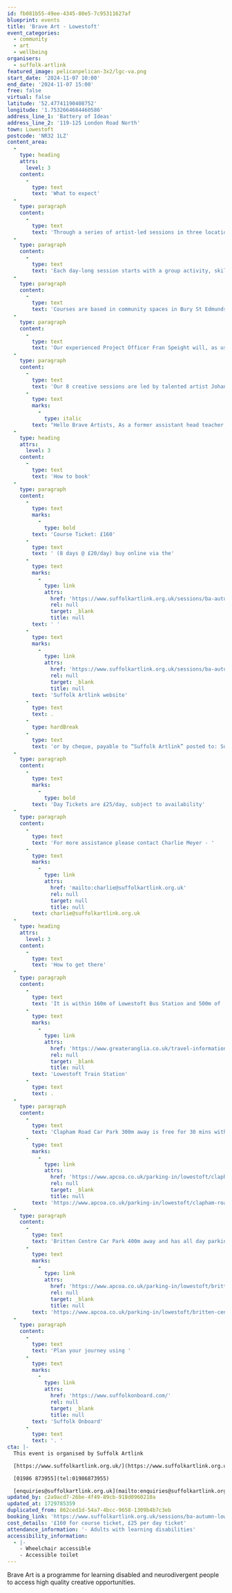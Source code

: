 ```yaml
---
id: fb081b55-49ee-4345-80e5-7c95311627af
blueprint: events
title: 'Brave Art - Lowestoft'
event_categories:
  - community
  - art
  - wellbeing
organisers:
  - suffolk-artlink
featured_image: pelicanpelican-3x2/lgc-va.png
start_date: '2024-11-07 10:00'
end_date: '2024-11-07 15:00'
free: false
virtual: false
latitude: '52.47741190408752'
longitude: '1.7532664684460586'
address_line_1: 'Battery of Ideas'
address_line_2: '119-125 London Road North'
town: Lowestoft
postcode: 'NR32 1LZ'
content_area:
  -
    type: heading
    attrs:
      level: 3
    content:
      -
        type: text
        text: 'What to expect'
  -
    type: paragraph
    content:
      -
        type: text
        text: 'Through a series of artist-led sessions in three locations we provide inspiration and support for people to express themselves through visual arts, bringing the social and wellbeing benefits of being creative together.'
  -
    type: paragraph
    content:
      -
        type: text
        text: 'Each day-long session starts with a group activity, skill sharing or discussion, before people are invited to develop and work on a personal project. Participants are encouraged and supported to explore their interests and develop their own creative voice through a range of materials, techniques and creative prompts.'
  -
    type: paragraph
    content:
      -
        type: text
        text: 'Courses are based in community spaces in Bury St Edmunds, Ipswich and Lowestoft.'
  -
    type: paragraph
    content:
      -
        type: text
        text: 'Our experienced Project Officer Fran Speight will, as usual, create a safe and welcoming space where everyone can be creative and make new friends.'
  -
    type: paragraph
    content:
      -
        type: text
        text: 'Our 8 creative sessions are led by talented artist Johann Don-Daniel: “'
      -
        type: text
        marks:
          -
            type: italic
        text: "Hello Brave Artists, As a former assistant head teacher, I have seen the transformative power of the creative arts. My teaching roles have included Art, Design and Technology, and Computing. I am excited to bring my experience and creativity to explore the ideas of others in order to build confidence and self-expression in myself and others.\_Following an MA in Fine Art, my work has evolved into sculpture, new technologies, drumming, and sound. I am passionate about exploring new mediums and techniques.”"
  -
    type: heading
    attrs:
      level: 3
    content:
      -
        type: text
        text: 'How to book'
  -
    type: paragraph
    content:
      -
        type: text
        marks:
          -
            type: bold
        text: 'Course Ticket: £160'
      -
        type: text
        text: ' (8 days @ £20/day) buy online via the'
      -
        type: text
        marks:
          -
            type: link
            attrs:
              href: 'https://www.suffolkartlink.org.uk/sessions/ba-autumn-bse-24/'
              rel: null
              target: _blank
              title: null
        text: ' '
      -
        type: text
        marks:
          -
            type: link
            attrs:
              href: 'https://www.suffolkartlink.org.uk/sessions/ba-autumn-low-24/'
              rel: null
              target: _blank
              title: null
        text: 'Suffolk Artlink website'
      -
        type: text
        text: .
      -
        type: hardBreak
      -
        type: text
        text: 'or by cheque, payable to “Suffolk Artlink” posted to: Suffolk Artlink, Units 13 & 14, Malt Store Annex, The Cut, 8 New Cut, Halesworth, IP19 8BY'
  -
    type: paragraph
    content:
      -
        type: text
        marks:
          -
            type: bold
        text: 'Day Tickets are £25/day, subject to availability'
  -
    type: paragraph
    content:
      -
        type: text
        text: 'For more assistance please contact Charlie Meyer - '
      -
        type: text
        marks:
          -
            type: link
            attrs:
              href: 'mailto:charlie@suffolkartlink.org.uk'
              rel: null
              target: null
              title: null
        text: charlie@suffolkartlink.org.uk
  -
    type: heading
    attrs:
      level: 3
    content:
      -
        type: text
        text: 'How to get there'
  -
    type: paragraph
    content:
      -
        type: text
        text: 'It is within 160m of Lowestoft Bus Station and 500m of '
      -
        type: text
        marks:
          -
            type: link
            attrs:
              href: 'https://www.greateranglia.co.uk/travel-information/station-information/lwt'
              rel: null
              target: _blank
              title: null
        text: 'Lowestoft Train Station'
      -
        type: text
        text: .
  -
    type: paragraph
    content:
      -
        type: text
        text: 'Clapham Road Car Park 300m away is free for 30 mins with parking available for up to 4 hours - '
      -
        type: text
        marks:
          -
            type: link
            attrs:
              href: 'https://www.apcoa.co.uk/parking-in/lowestoft/clapham-road-lowestoft/'
              rel: null
              target: _blank
              title: null
        text: 'https://www.apcoa.co.uk/parking-in/lowestoft/clapham-road-lowestoft/'
  -
    type: paragraph
    content:
      -
        type: text
        text: 'Britten Centre Car Park 400m away and has all day parking available - '
      -
        type: text
        marks:
          -
            type: link
            attrs:
              href: 'https://www.apcoa.co.uk/parking-in/lowestoft/britten-centre-lowestoft/'
              rel: null
              target: _blank
              title: null
        text: 'https://www.apcoa.co.uk/parking-in/lowestoft/britten-centre-lowestoft/'
  -
    type: paragraph
    content:
      -
        type: text
        text: 'Plan your journey using '
      -
        type: text
        marks:
          -
            type: link
            attrs:
              href: 'https://www.suffolkonboard.com/'
              rel: null
              target: _blank
              title: null
        text: 'Suffolk Onboard'
      -
        type: text
        text: '. '
cta: |-
  This event is organised by Suffolk Artlink

  [https://www.suffolkartlink.org.uk/](https://www.suffolkartlink.org.uk/) 

  [01986 873955](tel:01986873955)

  [enquiries@suffolkartlink.org.uk](mailto:enquiries@suffolkartlink.org.uk)
updated_by: c2a9acd7-26be-4f49-89cb-918d0960210a
updated_at: 1729785359
duplicated_from: 862ced1d-54a7-4bcc-9658-1309b4b7c3eb
booking_link: 'https://www.suffolkartlink.org.uk/sessions/ba-autumn-low-24/'
cost_details: '£160 for course ticket, £25 per day ticket'
attendance_information: '- Adults with learning disabilities'
accessibility_information:
  - |-
    - Wheelchair accessible
    - Accessible toilet
---
```

Brave Art is a programme for learning disabled and neurodivergent people to access high quality creative opportunities.